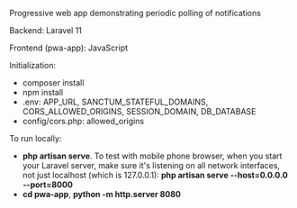 Progressive web app demonstrating periodic polling of notifications

Backend: Laravel 11

Frontend (pwa-app): JavaScript

Initialization:
* composer install
* npm install
* .env: APP_URL, SANCTUM_STATEFUL_DOMAINS, CORS_ALLOWED_ORIGINS, SESSION_DOMAIN, DB_DATABASE
* config/cors.php: allowed_origins

To run locally:
* **php artisan serve**. To test with mobile phone browser, when you start your Laravel server, make sure it's listening on all network interfaces, not just localhost (which is 127.0.0.1): **php artisan serve --host=0.0.0.0 --port=8000**
* **cd pwa-app**, **python -m http.server 8080**
